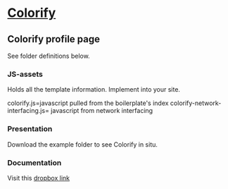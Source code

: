 # [Colorify](dat://ea18904362dd3f5348c872a75c27b22d12fc50d2fb332db824b93fa17a3d24ae/)
## Colorify profile page
See folder definitions below.


### JS-assets
Holds all the template information. Implement into your site.

colorify.js=javascript pulled from the boilerplate's index
colorify-network-interfacing.js= javascript from network interfacing


### Presentation
Download the example folder to see Colorify in situ.

### Documentation
Visit this [dropbox link ](https://paper.dropbox.com/doc/Colorify-vEhtku9JpVaNYiiNh9qSt)